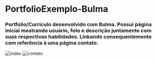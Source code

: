 # PortfolioExemplo-Bulma

<h3>Portfolio/Currículo desenvolvido com Bulma. Possui página inicial mostrando usuário, foto e descrição juntamente com suas respectivas habilidades.
  Linkando consequentemente com referência à uma página contato. </h3>

![index](https://user-images.githubusercontent.com/101350793/165870121-8f62a499-ae61-4a10-ac6c-4995da6a490b.png)
![contato](https://user-images.githubusercontent.com/101350793/165870129-0bace445-75a6-4d05-b318-7a7992d3d382.png)



